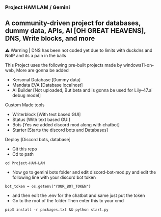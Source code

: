 ### Project HAM LAM / Gemini
## A community-driven project for databases, dummy data, APIs, AI [OH GREAT HEAVENS], DNS, Write blocks, and more

⚠ Warning | DNS has been not coded yet due to limits with duckdns and NoIP and its a pain in the balls

This Project uses the following pre-built projects made by windows11-on-web, More are gonna be added
- Kersonal Database [Dummy data]
- Mandata EVA [Database localhost]
- AI Builder [Not uploaded, But beta and is gonna be used for Lily-47.ai debug model]

Custom Made tools
- Writerblock [With text based GUI]
- Status [With text based GUI]
- Bots [Yes we added discord mod along with chatbot]
- Starter [Starts the discord bots and Databases]

Deploy [Discord bots, database]
- Git this repo
- Cd to path

```cd Project-HAM-LAM```

- Now go to gemini bots folder and edit discord-bot-mod.py and edit the following line with your discord bot token

```bot_token = os.getenv("YOUR_BOT_TOKEN")```

- and then edit the .env for the chatbot and same just put the token
- Go to the root of the folder Then enter this to your cmd

```pip3 install -r packages.txt && python start.py```

  
